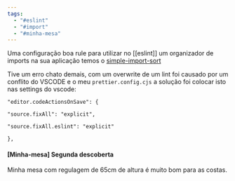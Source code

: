```yaml
---
tags:
  - "#eslint"
  - "#import"
  - "#minha-mesa"
---
```

Uma configuração boa rule para utilizar no [[eslint]] um organizador de imports na sua aplicação temos o [simple-import-sort](https://github.com/lydell/eslint-plugin-simple-import-sort)


Tive um erro chato demais, com um overwrite de um lint foi causado por um conflito do VSCODE  e o  meu `prettier.config.cjs` a solução foi colocar isto nas settings do vscode:

`"editor.codeActionsOnSave": {`

`"source.fixAll": "explicit",`

`"source.fixAll.eslint": "explicit"`

`},`


#### [Minha-mesa] Segunda descoberta

Minha mesa com regulagem de 65cm de altura é muito bom para as costas.

